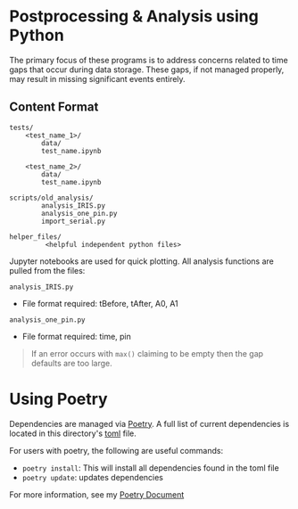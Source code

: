 # Postprocessing & Analysis using Python 
The primary focus of these programs is to address concerns related to time gaps that occur during data storage. These gaps, if not managed properly, may result in missing significant events entirely.
## Content Format
```
tests/
    <test_name_1>/ 
        data/
        test_name.ipynb

    <test_name_2>/ 
        data/
        test_name.ipynb

scripts/old_analysis/
        analysis_IRIS.py
        analysis_one_pin.py
        import_serial.py

helper_files/ 
         <helpful independent python files>
```

Jupyter notebooks are used for quick plotting. All analysis functions are pulled from the files: 

`analysis_IRIS.py`
- File format required: tBefore, tAfter, A0, A1

`analysis_one_pin.py`
- File format required: time, pin 
>If an error occurs with `max()` claiming to be empty then the gap defaults are too large. 

# Using Poetry
Dependencies are managed via [Poetry](https://python-poetry.org/docs/). A full list of current dependencies is located in this directory's [toml](https://github.com/Drixitel/Iris-Adafruit-GPS/blob/main/pythonEnv/pyproject.toml) file. 

For users with poetry, the following are useful commands: 
- `poetry install`: This will install all dependencies found in the toml file 
- `poetry update`: updates dependencies

For more information, see my [Poetry Document](https://github.com/Drixitel/Poetry)
